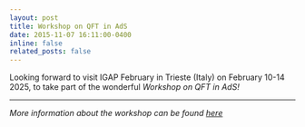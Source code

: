 ```yaml
---
layout: post
title: Workshop on QFT in AdS
date: 2015-11-07 16:11:00-0400
inline: false
related_posts: false
---
```


Looking forward to visit IGAP February in Trieste (Italy) on February 10-14 2025, to take part of the wonderful <i>Workshop on QFT in AdS<i>!

---

More information about the workshop can be found <a href="https://www.igap-ts.it/2024/07/23/workshop-on-qft-in-ads/">here</a>
